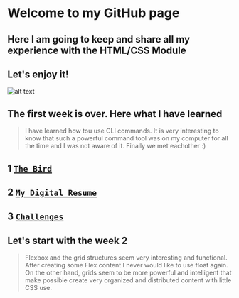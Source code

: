 # Welcome to my GitHub page

Here I am going to keep and share all my experience with the HTML/CSS Module
--
Let's enjoy it!
--
![alt text](https://media.makeameme.org/created/wanna-dance-lets.jpg "Lets enjoy it")

## The first week is over. Here what I have learned
> I have learned how tou use CLI commands. It is very interesting to know that such a powerful command tool was on my computer for all the time and I was not aware of it. Finally we met eachother :)

1 [`The Bird`](https://kamergin.github.io/HTML-CSS/week1/bird.html)
--
2 [`My Digital Resume`](https://kamergin.github.io/HTML-CSS/week1/Digital/)
--
3 [`Challenges`](https://github.com/kamergin/HTML-CSS/tree/main/week1/Challenges/)
--


Let's start with the week 2
---
> Flexbox and the grid structures seem very interesting and functional. After creating some Flex content I never would like to use float again. On the other hand, grids seem to be more powerful and intelligent that make possible create very organized and distributed content with little CSS use.
